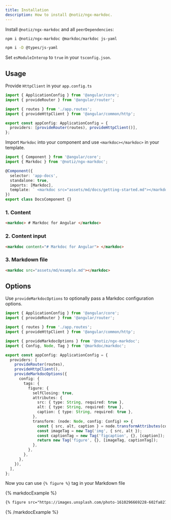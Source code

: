 ```yaml
---
title: Installation
description: How to install @notiz/ngx-markdoc.
---
```


Install `@notiz/ngx-markdoc` and all `peerDependencies`:

```bash
npm i @notiz/ngx-markdoc @markdoc/markdoc js-yaml

npm i -D @types/js-yaml
```

Set `esModuleInterop` to `true` in your `tsconfig.json`.

## Usage

Provide `HttpClient` in your `app.config.ts`

```ts
import { ApplicationConfig } from '@angular/core';
import { provideRouter } from '@angular/router';

import { routes } from './app.routes';
import { provideHttpClient } from '@angular/common/http';

export const appConfig: ApplicationConfig = {
  providers: [provideRouter(routes), provideHttpClient()],
};
```

Import `Markdoc` into your component and use `<markdoc></markdoc>` in your template.

```ts
import { Component } from '@angular/core';
import { Markdoc } from '@notiz/ngx-markdoc';

@Component({
  selector: 'app-docs',
  standalone: true,
  imports: [Markdoc],
  template: ` <markdoc src="assets/md/docs/getting-started.md"></markdoc> `,
})
export class DocsComponent {}
```

### 1. Content

```html
<markdoc> # Markdoc for Angular </markdoc>
```

### 2. Content input

```html
<markdoc content="# Markdoc for Angular"> </markdoc>
```

### 3. Markdown file

```html
<markdoc src="assets/md/example.md"></markdoc>
```

## Options

Use `provideMarkdocOptions` to optionally pass a Markdoc configuration options.

```ts
import { ApplicationConfig } from '@angular/core';
import { provideRouter } from '@angular/router';

import { routes } from './app.routes';
import { provideHttpClient } from '@angular/common/http';

import { provideMarkdocOptions } from '@notiz/ngx-markdoc';
import { Config, Node, Tag } from '@markdoc/markdoc';

export const appConfig: ApplicationConfig = {
  providers: [
    provideRouter(routes),
    provideHttpClient(),
    provideMarkdocOptions({
      config: {
        tags: {
          figure: {
            selfClosing: true,
            attributes: {
              src: { type: String, required: true },
              alt: { type: String, required: true },
              caption: { type: String, required: true },
            },
            transform: (node: Node, config: Config) => {
              const { src, alt, caption } = node.transformAttributes(config);
              const imageTag = new Tag('img', { src, alt });
              const captionTag = new Tag('figcaption', {}, [caption]);
              return new Tag('figure', {}, [imageTag, captionTag]);
            },
          },
        },
      },
    }),
  ],
};
```

Now you can use `{% figure %}` tag in your Markdown file

{% markdocExample %}

```md
{% figure src="https://images.unsplash.com/photo-1610296669228-602fa827fc1f?ixlib=rb-1.2.1&ixid=MnwxMjA3fDB8MHxwaG90by1wYWdlfHx8fGVufDB8fHx8&auto=format&fit=crop&w=1675&q=80" alt="Pelican nebulae mosaic" caption="Pelican nebulae mosaic" /%}
```

{% /markdocExample %}

